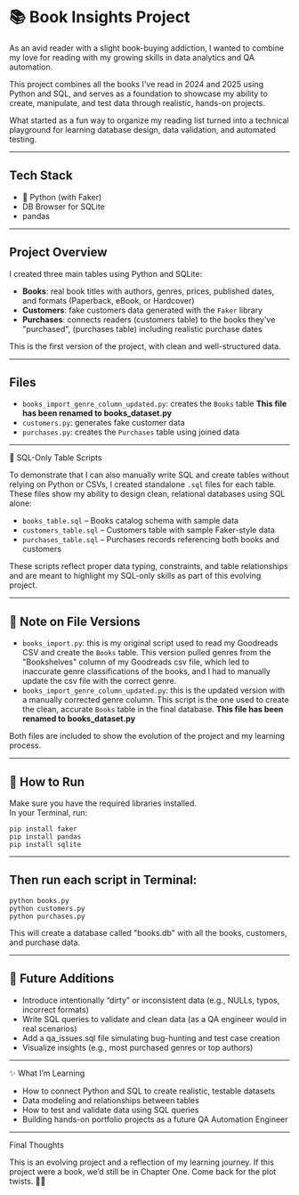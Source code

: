 # 📚 Book Insights Project

As an avid reader with a slight book-buying addiction, I wanted to combine my love for reading with my growing skills in data analytics and QA automation. 

This project combines all the books I've read in 2024 and 2025 using Python and SQL, and serves as a foundation to showcase my ability to create, manipulate, and test data through realistic, hands-on projects.

What started as a fun way to organize my reading list turned into a technical playground for learning database design, data validation, and automated testing.

---

## Tech Stack

- 🐍 Python (with Faker)
- DB Browser for SQLite
- pandas

---

## Project Overview

I created three main tables using Python and SQLite:

- **Books**: real book titles with authors, genres, prices, published dates, and formats (Paperback, eBook, or Hardcover)
- **Customers**: fake customers data generated with the `Faker` library 
- **Purchases**: connects readers (customers table) to the books they've "purchased", (purchases table) including realistic purchase dates

This is the first version of the project, with clean and well-structured data.

---

## Files
- `books_import_genre_column_updated.py`: creates the `Books` table **This file has been renamed to books_dataset.py**
- `customers.py`: generates fake customer data
- `purchases.py`: creates the `Purchases` table using joined data

---

📂 SQL-Only Table Scripts

To demonstrate that I can also manually write SQL and create tables without relying on Python or CSVs, I created standalone `.sql` files for each table. These files show my ability to design clean, relational databases using SQL alone:

- `books_table.sql` – Books catalog schema with sample data  
- `customers_table.sql` – Customers table with sample Faker-style data  
- `purchases_table.sql` – Purchases records referencing both books and customers 

These scripts reflect proper data typing, constraints, and table relationships and are meant to highlight my SQL-only skills as part of this evolving project.

---

## 📝 Note on File Versions

- `books_import.py`: this is my original script used to read my Goodreads CSV and create the `Books` table. This version pulled genres from the "Bookshelves" column of my Goodreads csv file, which led to inaccurate genre classifications of the books, and I had to manually update the csv file with the correct genre.
- `books_import_genre_column_updated.py`: this is the updated version with a manually corrected genre column. This script is the one used to create the clean, accurate `Books` table in the final database. **This file has been renamed to books_dataset.py**

Both files are included to show the evolution of the project and my learning process.

---

## 🚀 How to Run

Make sure you have the required libraries installed.  
In your Terminal, run:

```
pip install faker
pip install pandas
pip install sqlite
```
---

## Then run each script in Terminal:

```
python books.py
python customers.py
python purchases.py
```

This will create a database called "books.db" with all the books, customers, and purchase data.

---

## 🧠 Future Additions

- Introduce intentionally “dirty” or inconsistent data (e.g., NULLs, typos, incorrect formats)
- Write SQL queries to validate and clean data (as a QA engineer would in real scenarios)
- Add a qa_issues.sql file simulating bug-hunting and test case creation
- Visualize insights (e.g., most purchased genres or top authors)

---

✨ What I’m Learning

- How to connect Python and SQL to create realistic, testable datasets
- Data modeling and relationships between tables
- How to test and validate data using SQL queries
- Building hands-on portfolio projects as a future QA Automation Engineer

---

Final Thoughts 

This is an evolving project and a reflection of my learning journey. If this project were a book, we’d still be in Chapter One. Come back for the plot twists. 📖✨
